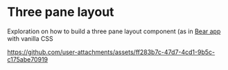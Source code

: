 # Three pane layout

Exploration on how to build a three pane layout component (as in [Bear app](//bear.app) with vanilla CSS

https://github.com/user-attachments/assets/ff283b7c-47d7-4cd1-9b5c-c175abe70919

